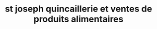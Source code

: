 ---
title: "st joseph quincaillerie et ventes de produits alimentaires"
url: /jacmel/st-joseph-quincaillerie-et-ventes-de-produits-alimentaires/
shop: hardware
---